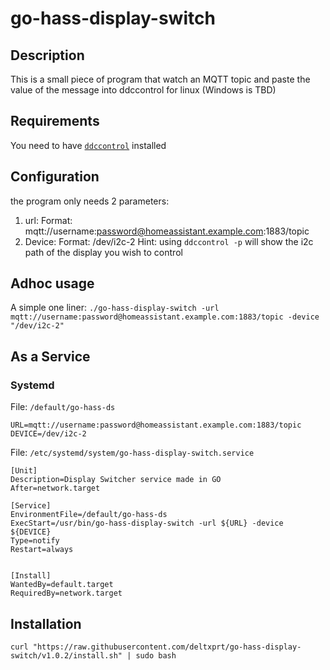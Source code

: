 # go-hass-display-switch

## Description

This is a small piece of program that watch an MQTT topic and paste the value of the message into ddccontrol for linux (Windows is TBD)

## Requirements

You need to have [`ddccontrol`]("https://github.com/ddccontrol/ddccontrol?tab=readme-ov-file") installed

## Configuration

the program only needs 2 parameters:

1. url:
    Format: mqtt://username:password@homeassistant.example.com:1883/topic
2. Device:
    Format: /dev/i2c-2
    Hint: using `ddccontrol -p` will show the i2c path of the display you wish to control

## Adhoc usage

A simple one liner: `./go-hass-display-switch -url mqtt://username:password@homeassistant.example.com:1883/topic -device "/dev/i2c-2"`

## As a Service

### Systemd

File: `/default/go-hass-ds`
```
URL=mqtt://username:password@homeassistant.example.com:1883/topic
DEVICE=/dev/i2c-2
```

File: `/etc/systemd/system/go-hass-display-switch.service`
```
[Unit]
Description=Display Switcher service made in GO
After=network.target

[Service]
EnvironmentFile=/default/go-hass-ds
ExecStart=/usr/bin/go-hass-display-switch -url ${URL} -device ${DEVICE}
Type=notify
Restart=always


[Install]
WantedBy=default.target
RequiredBy=network.target
```

## Installation

`curl "https://raw.githubusercontent.com/deltxprt/go-hass-display-switch/v1.0.2/install.sh" | sudo bash`
